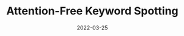 ---
title: "Attention-Free Keyword Spotting"
collection: publications
permalink: /publication/attention-free-kws
date: 2022-03-25
venue: 'To appear at 3rd PML4DC Workshop, ICLR 2022.'
paperurl: 'https://pml4dc.github.io/iclr2022/pdf/PML4DC_ICLR2022_22.pdf'
citation: 'Mashrur M. Morshed and Ahmad Omar Ahsan. "Attention-Free Keyword Spotting." In PML4DC at ICLR 2022.'
---